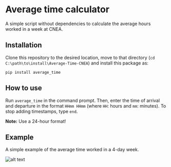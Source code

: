 # Average time calculator

A simple script without dependencies to calculate the average hours worked in a week at CNEA.

## Installation

Clone this repository to the desired location, move to that directory (`cd C:\path\to\install\Average-Time-CNEA`) and install this package as:

```
pip install average_time
```

## How to use

Run `average_time` in the command prompt. Then, enter the time of arrival and departure in the format `HHmm HHmm` (where `HH`: hours and `mm`: minutes). To stop adding timestamps, type `end`.

**Note:** Use a 24-hour format!

## Example

A simple example of the average time worked in a 4-day week.

![alt text](https://media2.giphy.com/media/v1.Y2lkPTc5MGI3NjExdXBtbzBmNnZqZ2xyeHplZzhlYnF6ajRzMzlzdXoweHBwZWQ1NnFjdCZlcD12MV9pbnRlcm5hbF9naWZfYnlfaWQmY3Q9Zw/ObMBovoJPYfRxh7VgB/giphy.gif)